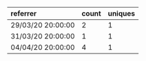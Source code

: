 | referrer          | count | uniques |
| :---------------- | :---- | :------ |
| 29/03/20 20:00:00 | 2     | 1       |
| 31/03/20 20:00:00 | 1     | 1       |
| 04/04/20 20:00:00 | 4     | 1       |